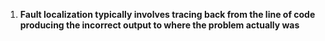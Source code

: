 
1. **Fault localization typically involves tracing back from the line of code producing the incorrect output to where the problem actually was**

